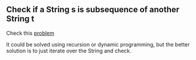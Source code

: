 ## Check if a String s is subsequence of another String t

Check this [problem](https://github.com/Shashi-Bhushan/trials/blob/master/cp-trials/src/main/java/in/shabhushan/cp_trials/dynamic_programming/Subsequence.java)

It could be solved using recursion or dynamic programming, but the better solution is to just iterate over the String and check.
